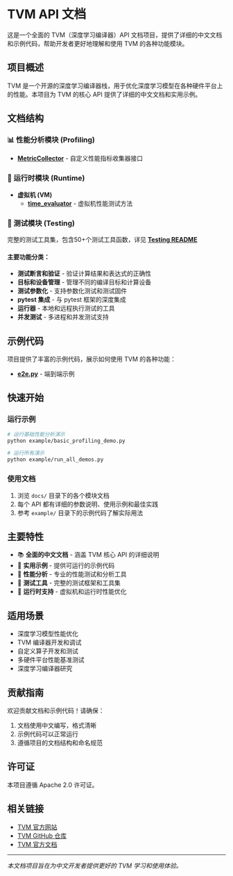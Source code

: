 # TVM API 文档

这是一个全面的 TVM（深度学习编译器）API 文档项目，提供了详细的中文文档和示例代码，帮助开发者更好地理解和使用 TVM 的各种功能模块。

## 项目概述

TVM 是一个开源的深度学习编译器栈，用于优化深度学习模型在各种硬件平台上的性能。本项目为 TVM 的核心 API 提供了详细的中文文档和实用示例。

## 文档结构

### 📊 性能分析模块 (Profiling)
- **[MetricCollector](docs/profiling/metric-collector.md)** - 自定义性能指标收集器接口

### 🚀 运行时模块 (Runtime)
- **虚拟机 (VM)**
  - **[time_evaluator](docs/runtime/vm/VirtualMachine/time_evaluator.md)** - 虚拟机性能测试方法

### 🧪 测试模块 (Testing)
完整的测试工具集，包含50+个测试工具函数，详见 **[Testing README](docs/testing/README.md)**

#### 主要功能分类：
- **测试断言和验证** - 验证计算结果和表达式的正确性
- **目标和设备管理** - 管理不同的编译目标和计算设备  
- **测试参数化** - 支持参数化测试和测试固件
- **pytest 集成** - 与 pytest 框架的深度集成
- **运行器** - 本地和远程执行测试的工具
- **并发测试** - 多进程和并发测试支持

## 示例代码

项目提供了丰富的示例代码，展示如何使用 TVM 的各种功能：


- **[e2e.py](example/e2e.py)** - 端到端示例


## 快速开始

### 运行示例

```bash
# 运行基础性能分析演示
python example/basic_profiling_demo.py

# 运行所有演示
python example/run_all_demos.py
```

### 使用文档

1. 浏览 `docs/` 目录下的各个模块文档
2. 每个 API 都有详细的参数说明、使用示例和最佳实践
3. 参考 `example/` 目录下的示例代码了解实际用法

## 主要特性

- 📚 **全面的中文文档** - 涵盖 TVM 核心 API 的详细说明
- 🔧 **实用示例** - 提供可运行的示例代码
- 🎯 **性能分析** - 专业的性能测试和分析工具
- 🧪 **测试工具** - 完整的测试框架和工具集
- 🚀 **运行时支持** - 虚拟机和运行时性能优化

## 适用场景

- 深度学习模型性能优化
- TVM 编译器开发和调试
- 自定义算子开发和测试
- 多硬件平台性能基准测试
- 深度学习编译器研究

## 贡献指南

欢迎贡献文档和示例代码！请确保：

1. 文档使用中文编写，格式清晰
2. 示例代码可以正常运行
3. 遵循项目的文档结构和命名规范

## 许可证

本项目遵循 Apache 2.0 许可证。

## 相关链接

- [TVM 官方网站](https://tvm.apache.org/)
- [TVM GitHub 仓库](https://github.com/apache/tvm)
- [TVM 官方文档](https://tvm.apache.org/docs/)

---

*本文档项目旨在为中文开发者提供更好的 TVM 学习和使用体验。*